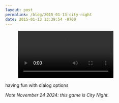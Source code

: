 ```yaml
---
layout: post
permalink: /blog/2015-01-13-city-night
date: 2015-01-13 13:39:54 -0700
---
```


<!-- blank line -->
<figure class="video_container">
  <video controls="true" allowfullscreen="true">
    <source src="/videos/tumblr_ni4xhya9WN1s8sajy_480.mp4" type="video/mp4">
  </video>
</figure>
<!-- blank line -->

having fun with dialog options

*Note November 24 2024: this game is City Night.*
